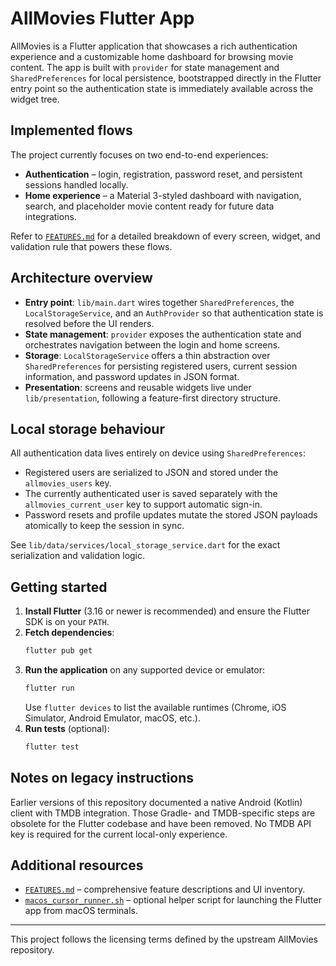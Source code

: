 # AllMovies Flutter App

AllMovies is a Flutter application that showcases a rich authentication experience and a customizable home dashboard for browsing movie content. The app is built with `provider` for state management and `SharedPreferences` for local persistence, bootstrapped directly in the Flutter entry point so the authentication state is immediately available across the widget tree.

## Implemented flows

The project currently focuses on two end-to-end experiences:

- **Authentication** – login, registration, password reset, and persistent sessions handled locally.
- **Home experience** – a Material 3-styled dashboard with navigation, search, and placeholder movie content ready for future data integrations.

Refer to [`FEATURES.md`](FEATURES.md) for a detailed breakdown of every screen, widget, and validation rule that powers these flows.

## Architecture overview

- **Entry point**: `lib/main.dart` wires together `SharedPreferences`, the `LocalStorageService`, and an `AuthProvider` so that authentication state is resolved before the UI renders.
- **State management**: `provider` exposes the authentication state and orchestrates navigation between the login and home screens.
- **Storage**: `LocalStorageService` offers a thin abstraction over `SharedPreferences` for persisting registered users, current session information, and password updates in JSON format.
- **Presentation**: screens and reusable widgets live under `lib/presentation`, following a feature-first directory structure.

## Local storage behaviour

All authentication data lives entirely on device using `SharedPreferences`:

- Registered users are serialized to JSON and stored under the `allmovies_users` key.
- The currently authenticated user is saved separately with the `allmovies_current_user` key to support automatic sign-in.
- Password resets and profile updates mutate the stored JSON payloads atomically to keep the session in sync.

See `lib/data/services/local_storage_service.dart` for the exact serialization and validation logic.

## Getting started

1. **Install Flutter** (3.16 or newer is recommended) and ensure the Flutter SDK is on your `PATH`.
2. **Fetch dependencies**:
   ```bash
   flutter pub get
   ```
3. **Run the application** on any supported device or emulator:
   ```bash
   flutter run
   ```
   Use `flutter devices` to list the available runtimes (Chrome, iOS Simulator, Android Emulator, macOS, etc.).
4. **Run tests** (optional):
   ```bash
   flutter test
   ```

## Notes on legacy instructions

Earlier versions of this repository documented a native Android (Kotlin) client with TMDB integration. Those Gradle- and TMDB-specific steps are obsolete for the Flutter codebase and have been removed. No TMDB API key is required for the current local-only experience.

## Additional resources

- [`FEATURES.md`](FEATURES.md) – comprehensive feature descriptions and UI inventory.
- [`macos_cursor_runner.sh`](macos_cursor_runner.sh) – optional helper script for launching the Flutter app from macOS terminals.

---

This project follows the licensing terms defined by the upstream AllMovies repository.
